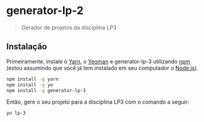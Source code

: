 # generator-lp-2 
> Gerador de projetos da disciplina LP3

## Instalação

Primeiramente, instale o [Yarn](https://yarnpkg.com/), o [Yeoman](http://yeoman.io) e generator-lp-3 utilizando [npm](https://www.npmjs.com/) (estou assumindo que você já tem instalado em seu computador o [Node.js](https://nodejs.org/)).

```bash
npm install -g yarn
npm install -g yo
npm install -g generator-lp-3
```

Então, gere o seu projeto para a disciplina LP3 com o comando a seguir:

```bash
yo lp-3
```
